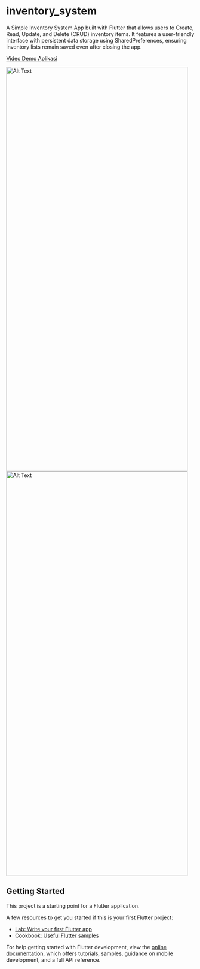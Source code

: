 # inventory_system

A Simple Inventory System App built with Flutter that allows users to Create, Read, Update, and Delete (CRUD) inventory items. It features a user-friendly interface with persistent data storage using SharedPreferences, ensuring inventory lists remain saved even after closing the app.

[Video Demo Aplikasi](https://youtu.be/9x9UZ_1O154)

<img src="https://github.com/user-attachments/assets/5c610535-97ce-4acb-a4f7-c4c2227377dd" alt="Alt Text" width="486" height="1080">

<img src="https://github.com/user-attachments/assets/59d44656-1c31-449a-9f44-2969d3958d24" alt="Alt Text" width="486" height="1080">

## Getting Started

This project is a starting point for a Flutter application.

A few resources to get you started if this is your first Flutter project:

- [Lab: Write your first Flutter app](https://docs.flutter.dev/get-started/codelab)
- [Cookbook: Useful Flutter samples](https://docs.flutter.dev/cookbook)

For help getting started with Flutter development, view the
[online documentation](https://docs.flutter.dev/), which offers tutorials,
samples, guidance on mobile development, and a full API reference.
